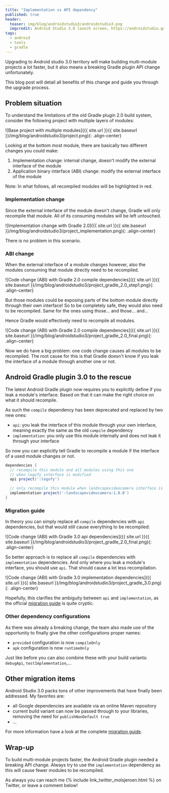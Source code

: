 ```yaml
---
title: "Implementation vs API dependency"
published: true
header:
  teaser: img/blog/androidstudio3/androidstudio3.png
  imgcredit: Android Studio 3.0 launch screen, https://androidstudio.googleblog.com/2017/05/android-studio-30-canary-1-sdk-updates.html, cropped
tags:
  - android
  - tools
  - gradle
---
```

Upgrading to Android studio 3.0 territory will make building multi-module projects a lot faster, but it also means a breaking Gradle plugin API change unfortunately.

This blog post will detail all benefits of this change and guide you through the upgrade process.

## Problem situation
To understand the limitations of the old Gradle plugin 2.0 build system, consider the following project with multiple layers of modules:

![Base project with multiple modules]({{ site.url }}{{ site.baseurl }}/img/blog/androidstudio3/project.png){: .align-center}

Looking at the bottom most module, there are basically two different changes you could make:

1. Implementation change: internal change, doesn't modify the external interface of the module
2. Application binary interface (ABI) change: modify the external interface of the module

Note: In what follows, all recompiled modules will be highlighted in red.

### Implementation change
Since the external interface of the module doesn't change, Gradle will only recompile that module. All of its consuming modules will be left untouched.

![Implementation change with Gradle 2.0]({{ site.url }}{{ site.baseurl }}/img/blog/androidstudio3/project_implementation.png){: .align-center}

There is no problem in this scenario.

### ABI change
When the external interface of a module changes however, also the modules consuming that module directly need to be recompiled.

![Code change (ABI) with Gradle 2.0 compile dependencies]({{ site.url }}{{ site.baseurl }}/img/blog/androidstudio3/project_gradle_2.0_step1.png){: .align-center}

But those modules could be exposing parts of the bottom module directly through their own interface! So to be completely safe, they would also need to be recompiled. Same for the ones using those... and those... and...

Hence Gradle would effectively need to recompile all modules.

![Code change (ABI) with Gradle 2.0 compile dependencies]({{ site.url }}{{ site.baseurl }}/img/blog/androidstudio3/project_gradle_2.0_final.png){: .align-center}

Now we do have a big problem: one code change causes all modules to be recompiled. The root cause for this is that Gradle doesn't know if you leak the interface of a module through another one or not.

## Android Gradle plugin 3.0 to the rescue
The latest Android Gradle plugin now requires you to explicitly define if you leak a module's interface. Based on that it can make the right choice on what it should recompile.

As such the `compile` dependency has been deprecated and replaced by two new ones:

* `api`: you leak the interface of this module through your own interface, meaning exactly the same as the old `compile` dependency
* `implementation`: you only use this module internally and does not leak it through your interface

So now you can explicitly tell Gradle to recompile a module if the interface of a used module changes or not.

```groovy
dependencies {
  // recompile this module and all modules using this one
  // when legofy interface is modified
  api project(':legofy')

  // only recompile this module when landscapevideocamera interface is modified
  implementation project(':landscapevideocamera:1.0.0')
}
```

### Migration guide
In theory you can simply replace all `compile` dependencies with `api` dependencies, but that would still cause everything to be recompiled:

![Code change (ABI) with Gradle 3.0 api dependencies]({{ site.url }}{{ site.baseurl }}/img/blog/androidstudio3/project_gradle_2.0_final.png){: .align-center}

So better approach is to replace all `compile` dependencies with `implementation` dependencies. And only where you leak a module's interface, you should use `api`. That should cause a lot less recompilation.

![Code change (ABI) with Gradle 3.0 implementation dependencies]({{ site.url }}{{ site.baseurl }}/img/blog/androidstudio3/project_gradle_3.0.png){: .align-center}

Hopefully, this clarifies the ambiguity between `api` and `implementation`, as the official [migration guide](https://developer.android.com/studio/preview/features/new-android-plugin-migration.html#new_configurations) is quite cryptic.

### Other dependency configurations
As there was already a breaking change, the team also made use of the opportunity to finally give the other configurations proper names:

* `provided` configuration is now `compileOnly`
* `apk` configuration is now `runtimeOnly`

Just like before you can also combine these with your build variants: `debugApi`, `testImplementation`,...

## Other migration items
Android Studio 3.0 packs tons of other improvements that have finally been addressed. My favorites are:

* all Google dependencies are available via an online Maven repository
* current build variant can now be passed through to your libraries, removing the need for `publishNonDefault true`
* ...

For more information have a look at the complete [migration guide](https://developer.android.com/studio/preview/features/new-android-plugin-migration.html).

## Wrap-up
To build multi-module projects faster, the Android Gradle plugin needed a breaking API change. Always try to use the `implementation` dependency as this will cause fewer modules to be recompiled.

As always you can reach me {% include link_twitter_molsjeroen.html %} on Twitter, or leave a comment below!
